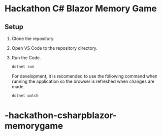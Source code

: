 # Hackathon C# Blazor Memory Game

## Setup

1. Clone the repository.
2. Open VS Code to the repository directory.
3. Run the Code.

    ```sh
    dotnet run
    ```

    For development, it is recomended to use the following command when running the application so the browser is refreshed when changes are made.

    ```sh
    dotnet watch
    ```
# -hackathon-csharpblazor-memorygame
